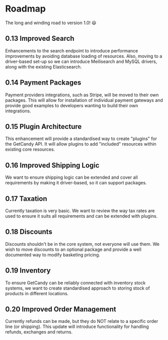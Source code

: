 # Roadmap

The long and winding road to version 1.0! :smiley:

## 0.13 Improved Search

Enhancements to the search endpoint to introduce performance improvements by avoiding database loading of resources. Also, moving to a driver-based set-up so we can introduce Meilisearch and MySQL drivers, along with the existing Elasticsearch.

## 0.14 Payment Packages

Payment providers integrations, such as Stripe, will be moved to their own packages. This will allow for installation of individual payment gateways and provide good examples to developers wanting to build their own integrations.

## 0.15 Plugin Architecture

This enhancement will provide a standardised way to create "plugins" for the GetCandy API. It will allow plugins to add "included" resources within existing core resources.

## 0.16 Improved Shipping Logic

We want to ensure shipping logic can be extended and cover all requirements by making it driver-based, so it can support packages.

## 0.17 Taxation

Currently taxation is very basic. We want to review the way tax rates are used to ensure it suits all requirements and can be extended with plugins.

## 0.18 Discounts

Discounts shouldn't be in the core system, not everyone will use them. We wish to move discounts to an optional package and provide a well documented way to modify basketing pricing.

## 0.19 Inventory

To ensure GetCandy can be reliably connected with inventory stock systems, we want to create standardised approach to storing stock of products in different locations.

## 0.20 Improved Order Management

Currently refunds can be made, but they do NOT relate to a specific order line (or shipping). This update will introduce functionality for handling refunds, exchanges and returns.